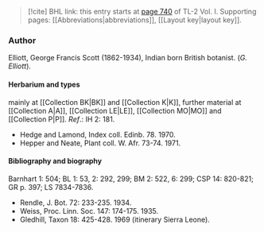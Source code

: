 > [!cite] BHL link: this entry starts at [page 740](https://www.biodiversitylibrary.org/item/103414#page/788/mode/1up) of TL-2 Vol. I.
> Supporting pages: [[Abbreviations|abbreviations]], [[Layout key|layout key]].

### Author

Elliott, George Francis Scott (1862-1934), Indian born British botanist. (*G. Elliott*).

#### Herbarium and types

mainly at [[Collection BK|BK]] and [[Collection K|K]], further material at [[Collection A|A]], [[Collection LE|LE]], [[Collection MO|MO]] and [[Collection P|P]].
*Ref*.: IH 2: 181.
- Hedge and Lamond, Index coll. Edinb. 78. 1970.
- Hepper and Neate, Plant coll. W. Afr. 73-74. 1971.

#### Bibliography and biography

Barnhart 1: 504; BL 1: 53, 2: 292, 299; BM 2: 522, 6: 299; CSP 14: 820-821; GR p. 397; LS 7834-7836.
- Rendle, J. Bot. 72: 233-235. 1934.
- Weiss, Proc. Linn. Soc. 147: 174-175. 1935.
- Gledhill, Taxon 18: 425-428. 1969 (itinerary Sierra Leone).

